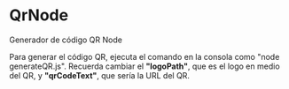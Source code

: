 # QrNode
Generador de código QR Node

Para generar el código QR, ejecuta el comando en la consola como "node generateQR.js". Recuerda cambiar el <strong>"logoPath"</strong>, que es el logo en medio del QR, y <strong>"qrCodeText"</strong>, que sería la URL del QR.
